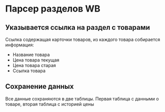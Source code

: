 # Парсер разделов WB

## Указывается ссылка на раздел с товарами

Ссылка содержащая карточки товаров, из каждого товара собирается информация:
* Название товара
* Цена товара текущая
* Цена товара старая
* Ссылка товара

## Сохранение данных

Все данные сохраняются в две таблицы. Первая таблица с данными о товаре, вторая таблица с историей цены